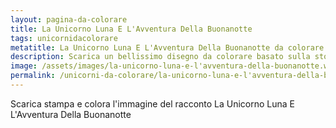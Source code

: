 ```yaml
---
layout: pagina-da-colorare
title: La Unicorno Luna E L'Avventura Della Buonanotte
tags: unicornidacolorare
metatitle: La Unicorno Luna E L'Avventura Della Buonanotte da colorare
description: Scarica un bellissimo disegno da colorare basato sulla storia La Unicorno Luna E L'Avventura Della Buonanotte
image: /assets/images/la-unicorno-luna-e-l'avventura-della-buonanotte.webp
permalink: /unicorni-da-colorare/la-unicorno-luna-e-l'avventura-della-buonanotte-da-colorare.html
---
```

Scarica stampa e colora l'immagine del racconto La Unicorno Luna E L'Avventura Della Buonanotte
